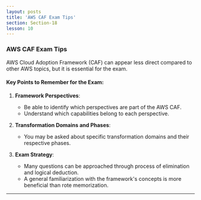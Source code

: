 ```yaml
---
layout: posts
title: 'AWS CAF Exam Tips'
section: Section-18
lesson: 10
---
```


### AWS CAF Exam Tips

AWS Cloud Adoption Framework (CAF) can appear less direct compared to other AWS topics, but it is essential for the exam.

<!-- pagebreak -->

#### Key Points to Remember for the Exam:

1. **Framework Perspectives**:

   - Be able to identify which perspectives are part of the AWS CAF.
   - Understand which capabilities belong to each perspective.

2. **Transformation Domains and Phases**:

   - You may be asked about specific transformation domains and their respective phases.

3. **Exam Strategy**:
   - Many questions can be approached through process of elimination and logical deduction.
   - A general familiarization with the framework's concepts is more beneficial than rote memorization.

---

